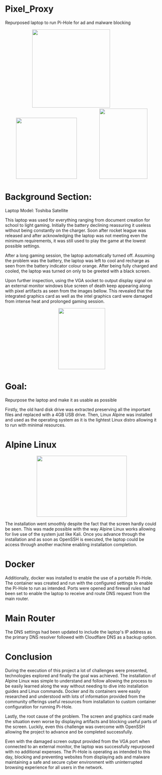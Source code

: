 # Pixel_Proxy
Repurposed laptop to run Pi-Hole for ad and malware blocking

<p align="center">
  <img src="https://github.com/user-attachments/assets/9ceabf4e-5740-44a2-89f2-984499c8f984" width="256" height="256" />
  &nbsp;&nbsp;&nbsp;&nbsp;&nbsp;&nbsp;&nbsp;&nbsp;&nbsp;&nbsp;&nbsp;&nbsp;&nbsp;&nbsp;&nbsp;&nbsp;&nbsp;
  <img src="https://github.com/user-attachments/assets/6af2512a-6d6b-40fc-8ef3-3368728a6703" width="200" height="200" />
  &nbsp;&nbsp;&nbsp;&nbsp;&nbsp;&nbsp;&nbsp;&nbsp;&nbsp;&nbsp;&nbsp;&nbsp;&nbsp;&nbsp;&nbsp;&nbsp;&nbsp;
  <img src="https://github.com/user-attachments/assets/733e6c35-ec6e-4579-8c2f-0b7883d66407" width="158" height="230" />
</p>

# Background Section:

Laptop Model: Toshiba Satellite

This laptop was used for everything ranging from document creation for school to light gaming. Initially the battery declining reassuring it useless without being constantly on the charger. Soon after rocket league was released and after acknowledging the laptop was not meeting even the minimum requirements, it was still used to play the game at the lowest possible settings.

After a long gaming session, the laptop automatically turned off. Assuming the problem was the battery, the laptop was left to cool and recharge as seen from the battery indicator colour orange. After being fully charged and cooled, the laptop was turned on only to be greeted with a black screen. 

Upon further inspection, using the VGA socket to output display signal on an external monitor windows blue screen of death keep appearing along with pixel artifacts as seen from the images bellow. This revealed that the integrated graphics card as well as the intel graphics card were damaged from intense heat and prolonged gaming session.
<p align="center">
  <img src="https://github.com/user-attachments/assets/4f5243a7-dc52-4617-a119-37786b9c4845" width="154" height="200" />
</p>

# Goal:
Repurpose the laptop and make it as usable as possible

Firstly, the old hard disk drive was extracted preserving all the important files and replaced with a 4GB USB drive. Then, Linux Alpine was installed and used as the operating system as it is the lightest Linux distro allowing it to run with minimal resources. 

# Alpine Linux
<p align="center">
  <img src="https://github.com/user-attachments/assets/6ff70225-98d9-4984-bb9f-d8d0bea95ea4" width="296" height="200" />
</p>
The installation went smoothly despite the fact that the screen hardly could be seen. This was made possible with the way Alpine Linux works allowing for live use of the system just like Kali. Once you advance through the installation and as soon as OpenSSH is executed, the laptop could be access through another machine enabling installation completion.

# Docker
Additionally, docker was installed to enable the use of a portable Pi-Hole. The container was created and run with the configured settings to enable the Pi-Hole to run as intended. Ports were opened and firewall rules had been set to enable the laptop to receive and route DNS request from the main router. 

# Main Router
The DNS settings had been updated to include the laptop's IP address as the primary DNS resolver followed with Cloudflare DNS as a backup option.

# Conclusion
During the execution of this project a lot of challenges were presented, technologies explored and finally the goal was achieved. The installation of Alpine Linux was simple to understand and follow allowing the process to be easily learned along the way without needing to dive into installation guides and Linux commands. Docker and its containers were easily researched and understood with lots of information provided from the community offerings useful resources from installation to custom container configuration for running Pi-Hole.

Lastly, the root cause of the problem. The screen and graphics card made the situation even worse by displaying artifacts and blocking useful parts of the screen. Luckily, even this challenge was overcome with OpenSSH allowing the project to advance and be completed successfully.

Even with the damaged screen output provided from the VGA port when connected to an external monitor, the laptop was successfully repurposed with no additional expenses. The Pi-Hole is operating as intended to this day, blocking and preventing websites from displaying ads and malware maintaining a safe and secure cyber environment with uninterrupted browsing experience for all users in the network.

